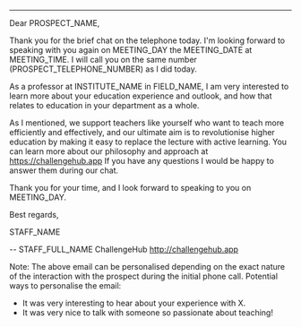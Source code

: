 ---
Dear PROSPECT_NAME,

Thank you for the brief chat on the telephone today. I'm looking forward to speaking with you again on MEETING_DAY the MEETING_DATE at MEETING_TIME. I will call you on the same number (PROSPECT_TELEPHONE_NUMBER) as I did today.

As a professor at INSTITUTE_NAME in FIELD_NAME, I am very interested to learn more about your education experience and outlook, and how that relates to education in your department as a whole.

As I mentioned, we support teachers like yourself who want to teach more efficiently and effectively, and our ultimate aim is to revolutionise higher education by making it easy to replace the lecture with active learning.
You can learn more about our philosophy and approach at https://challengehub.app
If you have any questions I would be happy to answer them during our chat.

Thank you for your time, and I look forward to speaking to you on MEETING_DAY.

Best regards,

STAFF_NAME

--
STAFF_FULL_NAME
ChallengeHub
http://challengehub.app

Note: The above email can be personalised depending on the exact nature of the interaction with the prospect during the initial phone call.
Potential ways to personalise the email:
- It was very interesting to hear about your experience with X.
- It was very nice to talk with someone so passionate about teaching!
